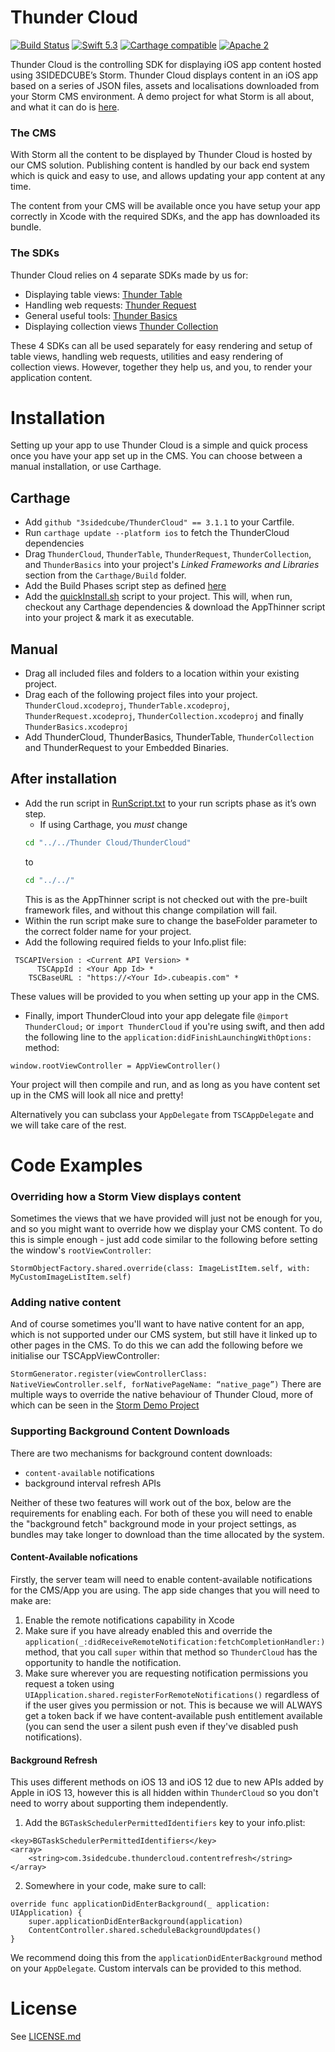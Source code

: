 # Thunder Cloud

[![Build Status](https://travis-ci.org/3sidedcube/ThunderCloud.svg?branch=master)](https://travis-ci.org/3sidedcube/ThunderCloud) [![Swift 5.3](http://img.shields.io/badge/swift-5.3-brightgreen.svg)](https://swift.org/blog/swift-5-3-released/) [![Carthage compatible](https://img.shields.io/badge/Carthage-compatible-4BC51D.svg?style=flat)](https://github.com/Carthage/Carthage) [![Apache 2](https://img.shields.io/badge/license-Apache%202-brightgreen.svg)](LICENSE.md)

Thunder Cloud is the controlling SDK for displaying iOS app content hosted using 3SIDEDCUBE’s Storm. Thunder Cloud displays content in an iOS app based on a series of JSON files, assets and localisations downloaded from your Storm CMS environment. A demo project for what Storm is all about, and what it can do is [here](https://github.com/3sidedcube/iOS-Storm-Demo).

### The CMS

With Storm all the content to be displayed by Thunder Cloud is hosted by our CMS solution. Publishing content is handled by our back end system which is quick and easy to use, and allows updating your app content at any time.

The content from your CMS will be available once you have setup your app correctly in Xcode with the required SDKs, and the app has downloaded its bundle.

### The SDKs

Thunder Cloud relies on 4 separate SDKs made by us for:

- Displaying table views: [Thunder Table](https://github.com/3sidedcube/iOS-ThunderTable)
- Handling web requests: [Thunder Request](https://github.com/3sidedcube/iOS-ThunderRequest)
- General useful tools: [Thunder Basics](https://github.com/3sidedcube/iOS-ThunderBasics/tree/master/ThunderBasics)
- Displaying collection views [Thunder Collection](https://github.com/3sidedcube/iOS-ThunderCollection)

These 4 SDKs can all be used separately for easy rendering and setup of table views, handling web requests, utilities and easy rendering of collection views. However, together they help us, and you, to render your application content.

# Installation

Setting up your app to use Thunder Cloud is a simple and quick process once you have your app set up in the CMS. You can choose between a manual installation, or use Carthage.

## Carthage

- Add `github "3sidedcube/ThunderCloud" == 3.1.1` to your Cartfile.
- Run `carthage update --platform ios` to fetch the ThunderCloud dependencies
- Drag `ThunderCloud`, `ThunderTable`, `ThunderRequest`, `ThunderCollection`, and `ThunderBasics` into your project's _Linked Frameworks and Libraries_ section from the `Carthage/Build` folder.
- Add the Build Phases script step as defined [here](https://github.com/Carthage/Carthage#if-youre-building-for-ios-tvos-or-watchos)
- Add the [quickInstall.sh](quickInstall.sh) script to your project. This will, when run, checkout any Carthage dependencies & download the AppThinner script into your project & mark it as executable.

## Manual

- Drag all included files and folders to a location within your existing project.
- Drag each of the following project files into your project. `ThunderCloud.xcodeproj`, `ThunderTable.xcodeproj`, `ThunderRequest.xcodeproj`, `ThunderCollection.xcodeproj` and finally `ThunderBasics.xcodeproj`
- Add ThunderCloud, ThunderBasics, ThunderTable, `ThunderCollection` and ThunderRequest to your Embedded Binaries.

## After installation

- Add the run script in [RunScript.txt](RunScript.txt) to your run scripts phase as it’s own step.
  - If using Carthage, you _must_ change
  ```bash
  cd "../../Thunder Cloud/ThunderCloud"
  ```
  to
  ```bash
  cd "../../"
  ```
  This is as the AppThinner script is not checked out with the pre-built framework files, and without this change compilation will fail.
- Within the run script make sure to change the baseFolder parameter to the correct folder name for your project.
- Add the following required fields to your Info.plist file:

```
 TSCAPIVersion : <Current API Version> *
      TSCAppId : <Your App Id> *
    TSCBaseURL : "https://<Your Id>.cubeapis.com" *
```

These values will be provided to you when setting up your app in the CMS.

- Finally, import ThunderCloud into your app delegate file `@import ThunderCloud;` or `import ThunderCloud` if you're using swift, and then add the following line to the `application:didFinishLaunchingWithOptions:` method:

`window.rootViewController = AppViewController()`

Your project will then compile and run, and as long as you have content set up in the CMS will look all nice and pretty!

Alternatively you can subclass your `AppDelegate` from `TSCAppDelegate` and we will take care of the rest.

# Code Examples

### Overriding how a Storm View displays content

Sometimes the views that we have provided will just not be enough for you, and so you might want to override how we display your CMS content. To do this is simple enough - just add code similar to the following before setting the window's `rootViewController`:

`StormObjectFactory.shared.override(class: ImageListItem.self, with: MyCustomImageListItem.self)`

### Adding native content

And of course sometimes you'll want to have native content for an app, which is not supported under our CMS system, but still have it linked up to other pages in the CMS. To do this we can add the following before we initialise our TSCAppViewController:

`StormGenerator.register(viewControllerClass: NativeViewController.self, forNativePageName: “native_page”)`
There are multiple ways to override the native behaviour of Thunder Cloud, more of which can be seen in the [Storm Demo Project](https://github.com/3sidedcube/iOS-Storm-Demo)

### Supporting Background Content Downloads

There are two mechanisms for background content downloads:

- `content-available` notifications
- background interval refresh APIs

Neither of these two features will work out of the box, below are the requirements for enabling each. For both of these you will need to enable the "background fetch" background mode in your project settings, as bundles may take longer to download than the time allocated by the system.

#### Content-Available nofications

Firstly, the server team will need to enable content-available notifications for the CMS/App you are using. The app side changes that you will need to make are:

1. Enable the remote notifications capability in Xcode
1. Make sure if you have already enabled this and override the `application(_:didReceiveRemoteNotification:fetchCompletionHandler:)` method, that you call `super` within that method so `ThunderCloud` has the opportunity to handle the notification.
1. Make sure wherever you are requesting notification permissions you request a token using `UIApplication.shared.registerForRemoteNotifications()` regardless of if the user gives you permission or not. This is because we will ALWAYS get a token back if we have content-available push entitlement available (you can send the user a silent push even if they've disabled push notifications).

#### Background Refresh

This uses different methods on iOS 13 and iOS 12 due to new APIs added by Apple in iOS 13, however this is all hidden within `ThunderCloud` so you don't need to worry about supporting them independently.

1. Add the `BGTaskSchedulerPermittedIdentifiers` key to your info.plist:

```
<key>BGTaskSchedulerPermittedIdentifiers</key>
<array>
	<string>com.3sidedcube.thundercloud.contentrefresh</string>
</array>
```

2. Somewhere in your code, make sure to call: 

```
override func applicationDidEnterBackground(_ application: UIApplication) {
    super.applicationDidEnterBackground(application)
    ContentController.shared.scheduleBackgroundUpdates()
}
```

We recommend doing this from the `applicationDidEnterBackground` method on your `AppDelegate`. Custom intervals can be provided to this method.

# License

See [LICENSE.md](LICENSE.md)
